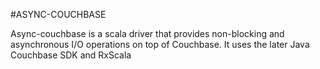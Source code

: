 #ASYNC-COUCHBASE

Async-couchbase  is a scala driver that provides non-blocking and asynchronous I/O operations on top of Couchbase. It uses the later Java Couchbase SDK and RxScala